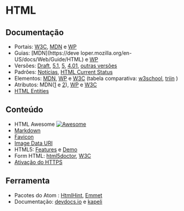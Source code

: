 # HTML

## Documentação

* Portais: [W3C](https://www.w3.org/standards/webdesign/htmlcss), [MDN](https://developer.mozilla.org/en-US/docs/Web/HTML) e  [WP](https://docs.webplatform.org/wiki/html)
* Guias: [MDN](https://deve
  loper.mozilla.org/en-US/docs/Web/Guide/HTML) e [WP](https://docs.webplatform.org/wiki/html/tutorials)
* Versões: [Draft](https://w3c.github.io/html/), [5.1](https://www.w3.org/TR/html51/), [5](https://www.w3.org/TR/html5/), [4.01](https://www.w3.org/TR/html4/), [outras versões](https://www.w3.org/QA/2002/04/valid-dtd-list.html)
* Padrões: [Notícias](https://www.w3.org/html/), [HTML Current Status](https://www.w3.org/standards/techs/html#w3c_all)
* Elementos: [MDN](https://developer.mozilla.org/en-US/docs/Web/HTML/Element), [WP](https://docs.webplatform.org/wiki/html/elements) e [W3C](https://www.w3.org/TR/2014/REC-html5-20141028/index.html) (tabela comparativa: [w3school](http://www.w3schools.com/tags/ref_html_dtd.asp), [triin](http://www.triin.net/temp/html-elements.html) )
* Atributos: MDN([1](https://developer.mozilla.org/en-US/docs/Web/HTML/Attributes) e [2](https://developer.mozilla.org/en-US/docs/Web/HTML/Global_attributes)), [WP](https://docs.webplatform.org/wiki/html/attributes) e [W3C](https://www.w3.org/TR/2014/REC-html5-20141028/index.html)
* [HTML Entities](https://dev.w3.org/html5/html-author/charref)

## Conteúdo

* HTML Awesome [![Awesome](https://cdn.rawgit.com/sindresorhus/awesome/d7305f38d29fed78fa85652e3a63e154dd8e8829/media/badge.svg)](https://github.com/diegocard/awesome-html5)
* [Markdown](https://github.com/adam-p/markdown-here/wiki/Markdown-Cheatsheet)
* [Favicon](https://en.wikipedia.org/wiki/Favicon)
* [Image Data URI](https://css-tricks.com/data-uris/)
* HTML5: [Features](https://developer.mozilla.org/en-US/docs/Web/Guide/HTML/HTML5) e  [Demo](http://html5demos.com/)
* Form HTML: [html5doctor](http://html5doctor.com/html5-forms-introduction-and-new-attributes/), [W3C](https://www.w3.org/TR/html5/forms.html)
* [Ativação do HTTPS](https://beeznest.wordpress.com/2008/04/25/how-to-configure-https-on-apache-2/)

## Ferramenta

* Pacotes do Atom : [HtmlHint](https://atom.io/packages/linter-htmlhint), [Emmet](https://github.com/emmetio/emmet-atom)
*  Documentação: [devdocs.io](http://devdocs.io/html) e [kapeli](https://kapeli.com/mdn_offline)
